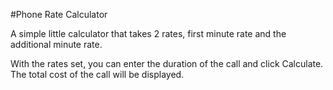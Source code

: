 #Phone Rate Calculator

A simple little calculator that takes 2 rates, first minute rate and the additional minute rate. 

With the rates set, you can enter the duration of the call and click Calculate. The total cost of the call will be displayed.
